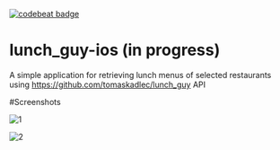 [![codebeat badge](https://codebeat.co/badges/520cc9b2-ac22-49ba-9fa1-8c53c4ff4052)](https://codebeat.co/projects/github-com-syky27-lunch_guy-ios)


# lunch_guy-ios (in progress)
A simple application for retrieving lunch menus of selected restaurants using https://github.com/tomaskadlec/lunch_guy API

#Screenshots

![1](https://raw.githubusercontent.com/syky27/lunch_guy-ios/dev/screenshots/2.png)


![2](https://raw.githubusercontent.com/syky27/lunch_guy-ios/dev/screenshots/1.png)
